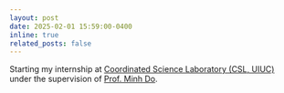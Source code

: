 ```yaml
---
layout: post
date: 2025-02-01 15:59:00-0400
inline: true
related_posts: false
---
```


Starting my internship at [Coordinated Science Laboratory (CSL, UIUC)](https://csl.illinois.edu/) under the supervision of [Prof. Minh Do](https://minhdo.ece.illinois.edu/).